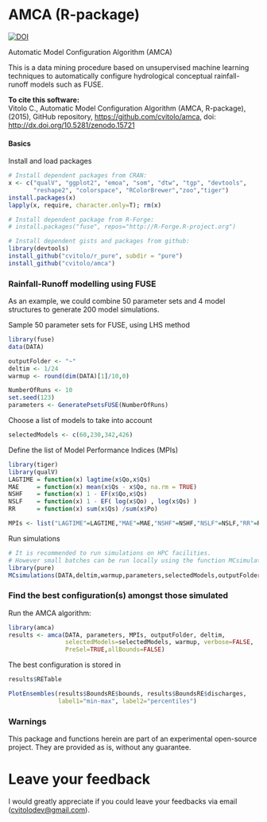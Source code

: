 AMCA (R-package)
================

[![DOI](https://zenodo.org/badge/doi/10.5281/zenodo.15721.svg)](http://dx.doi.org/10.5281/zenodo.15721)

Automatic Model Configuration Algorithm (AMCA)

This is a data mining procedure based on unsupervised machine learning
techniques to automatically configure hydrological conceptual rainfall-runoff models such as FUSE.

**To cite this software:**  
Vitolo C., Automatic Model Configuration Algorithm (AMCA, R-package), (2015), GitHub repository, https://github.com/cvitolo/amca, doi: http://dx.doi.org/10.5281/zenodo.15721

#### Basics
Install and load packages
```R
# Install dependent packages from CRAN:
x <- c("qualV", "ggplot2", "emoa", "som", "dtw", "tgp", "devtools",
       "reshape2", "colorspace", "RColorBrewer","zoo","tiger")
install.packages(x)
lapply(x, require, character.only=T); rm(x)

# Install dependent package from R-Forge:
# install.packages("fuse", repos="http://R-Forge.R-project.org")

# Install dependent gists and packages from github:
library(devtools)
install_github("cvitolo/r_pure", subdir = "pure")
install_github("cvitolo/amca")
```

### Rainfall-Runoff modelling using FUSE
As an example, we could combine 50 parameter sets and 4 model structures to generate 200 model simulations.

Sample 50 parameter sets for FUSE, using LHS method
```R
library(fuse)
data(DATA)

outputFolder <- "~"
deltim <- 1/24 
warmup <- round(dim(DATA)[1]/10,0)

NumberOfRuns <- 10
set.seed(123)    
parameters <- GeneratePsetsFUSE(NumberOfRuns)
```

Choose a list of models to take into account
```R
selectedModels <- c(60,230,342,426) 
```

Define the list of Model Performance Indices (MPIs)
```R
library(tiger)
library(qualV)
LAGTIME = function(x) lagtime(x$Qo,x$Qs)    
MAE     = function(x) mean(x$Qs - x$Qo, na.rm = TRUE)            
NSHF    = function(x) 1 - EF(x$Qo,x$Qs)           
NSLF    = function(x) 1 - EF( log(x$Qo) , log(x$Qs) )           
RR      = function(x) sum(x$Qs) /sum(x$Po)

MPIs <- list("LAGTIME"=LAGTIME,"MAE"=MAE,"NSHF"=NSHF,"NSLF"=NSLF,"RR"=RR)
```

Run simulations
```R
# It is recommended to run simulations on HPC facilities. 
# However small batches can be run locally using the function MCsimulations()
library(pure)
MCsimulations(DATA,deltim,warmup,parameters,selectedModels,outputFolder,MPIs)
```

### Find the best configuration(s) amongst those simulated
Run the AMCA algorithm:
```R
library(amca)
results <- amca(DATA, parameters, MPIs, outputFolder, deltim,
                selectedModels=selectedModels, warmup, verbose=FALSE,
                PreSel=TRUE,allBounds=FALSE)
```

The best configuration is stored in
```R
results$RETable

PlotEnsembles(results$BoundsRE$bounds, results$BoundsRE$discharges,
              label1="min-max", label2="percentiles")
```

### Warnings
This package and functions herein are part of an experimental open-source project. They are provided as is, without any guarantee.

# Leave your feedback
I would greatly appreciate if you could leave your feedbacks via email (cvitolodev@gmail.com).
